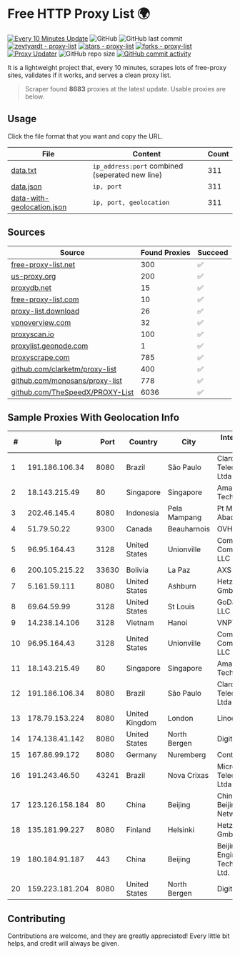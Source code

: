 
# Free HTTP Proxy List 🌍

[![Every 10 Minutes Update](https://github.com/mertguvencli/http-proxy-list/actions/workflows/main.yml/badge.svg?branch=main)](https://github.com/mertguvencli/http-proxy-list/actions/workflows/main.yml)
![GitHub](https://img.shields.io/github/license/mertguvencli/http-proxy-list)
![GitHub last commit](https://img.shields.io/github/last-commit/mertguvencli/http-proxy-list)
[![zevtyardt - proxy-list](https://img.shields.io/static/v1?label=zevtyardt&message=proxy-list&color=blue&logo=github)](https://github.com/zevtyardt/proxy-list "Go to GitHub repo")
[![stars - proxy-list](https://img.shields.io/github/stars/zevtyardt/proxy-list?style=social)](https://github.com/zevtyardt/proxy-list)
[![forks - proxy-list](https://img.shields.io/github/forks/zevtyardt/proxy-list?style=social)](https://github.com/zevtyardt/proxy-list)
[![Proxy Updater](https://github.com/zevtyardt/proxy-list/workflows/Proxy%20Updater/badge.svg)](https://github.com/zevtyardt/proxy-list/actions?query=workflow:"Proxy+Updater")
![GitHub repo size](https://img.shields.io/github/repo-size/zevtyardt/proxy-list)
[![GitHub commit activity](https://img.shields.io/github/commit-activity/m/zevtyardt/proxy-list?logo=commits)](https://github.com/zevtyardt/proxy-list/commits/main)

It is a lightweight project that, every 10 minutes, scrapes lots of free-proxy sites, validates if it works, and serves a clean proxy list.

> Scraper found **8683** proxies at the latest update. Usable proxies are below.

## Usage

Click the file format that you want and copy the URL.

|File|Content|Count|
|----|-------|-----|
|[data.txt](https://raw.githubusercontent.com/mertguvencli/http-proxy-list/main/proxy-list/data.txt)|`ip_address:port` combined (seperated new line)|311|
|[data.json](https://raw.githubusercontent.com/mertguvencli/http-proxy-list/main/proxy-list/data.json)|`ip, port`|311|
|[data-with-geolocation.json](https://raw.githubusercontent.com/mertguvencli/http-proxy-list/main/proxy-list/data-with-geolocation.json)|`ip, port, geolocation`|311|

## Sources

|Source|Found Proxies|Succeed|
|------|-------------|-------|
|[free-proxy-list.net](https://free-proxy-list.net)|300|✅|
|[us-proxy.org](https://www.us-proxy.org)|200|✅|
|[proxydb.net](http://proxydb.net)|15|✅|
|[free-proxy-list.com](https://free-proxy-list.com/?page=&port=&type%5B%5D=http&type%5B%5D=https&up_time=0&search=Search)|10|✅|
|[proxy-list.download](https://www.proxy-list.download/HTTP)|26|✅|
|[vpnoverview.com](https://vpnoverview.com/privacy/anonymous-browsing/free-proxy-servers)|32|✅|
|[proxyscan.io](https://www.proxyscan.io)|100|✅|
|[proxylist.geonode.com](https://proxylist.geonode.com/api/proxy-list?limit=300&page=1&sort_by=lastChecked&sort_type=desc&protocols=http,https)|1|✅|
|[proxyscrape.com](https://api.proxyscrape.com/v2/?request=displayproxies&protocol=http&timeout=10000&country=all&ssl=all&anonymity=all)|785|✅|
|[github.com/clarketm/proxy-list](https://raw.githubusercontent.com/clarketm/proxy-list/master/proxy-list-raw.txt)|400|✅|
|[github.com/monosans/proxy-list](https://raw.githubusercontent.com/monosans/proxy-list/main/proxies/http.txt)|778|✅|
|[github.com/TheSpeedX/PROXY-List](https://raw.githubusercontent.com/TheSpeedX/PROXY-List/master/http.txt)|6036|✅|


## Sample Proxies With Geolocation Info

|#|Ip|Port|Country|City|Internet Service Provider|
|-|--|----|-------|----|-------------------------|
|1|191.186.106.34|8080|Brazil|São Paulo|Claro NXT Telecomunicacoes Ltda|
|2|18.143.215.49|80|Singapore|Singapore|Amazon Technologies Inc.|
|3|202.46.145.4|8080|Indonesia|Pela Mampang|Pt Mithaharum Abadi|
|4|51.79.50.22|9300|Canada|Beauharnois|OVH SAS|
|5|96.95.164.43|3128|United States|Unionville|Comcast Cable Communications, LLC|
|6|200.105.215.22|33630|Bolivia|La Paz|AXS Bolivia S. A.|
|7|5.161.59.111|8080|United States|Ashburn|Hetzner Online GmbH|
|8|69.64.59.99|3128|United States|St Louis|GoDaddy.com, LLC|
|9|14.238.14.106|3128|Vietnam|Hanoi|VNPT|
|10|96.95.164.43|3128|United States|Unionville|Comcast Cable Communications, LLC|
|11|18.143.215.49|80|Singapore|Singapore|Amazon Technologies Inc.|
|12|191.186.106.34|8080|Brazil|São Paulo|Claro NXT Telecomunicacoes Ltda|
|13|178.79.153.224|8080|United Kingdom|London|Linode|
|14|174.138.41.142|8080|United States|North Bergen|DigitalOcean, LLC|
|15|167.86.99.172|8080|Germany|Nuremberg|Contabo GmbH|
|16|191.243.46.50|43241|Brazil|Nova Crixas|Microturbo Telecomunicacoes Ltda-me|
|17|123.126.158.184|80|China|Beijing|China Unicom Beijing Province Network|
|18|135.181.99.227|8080|Finland|Helsinki|Hetzner Online GmbH|
|19|180.184.91.187|443|China|Beijing|Beijing Volcano Engine Technology Co., Ltd.|
|20|159.223.181.204|8080|United States|North Bergen|DigitalOcean, LLC|



## Contributing

Contributions are welcome, and they are greatly appreciated! Every
little bit helps, and credit will always be given.

